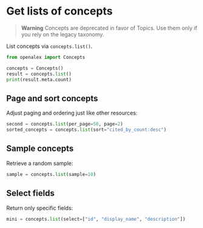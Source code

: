 # Get lists of concepts

> **Warning**
> Concepts are deprecated in favor of Topics. Use them only if you rely on the legacy taxonomy.

List concepts via `concepts.list()`.

```python
from openalex import Concepts

concepts = Concepts()
result = concepts.list()
print(result.meta.count)
```

## Page and sort concepts

Adjust paging and ordering just like other resources:

```python
second = concepts.list(per_page=50, page=2)
sorted_concepts = concepts.list(sort="cited_by_count:desc")
```

## Sample concepts

Retrieve a random sample:

```python
sample = concepts.list(sample=10)
```

## Select fields

Return only specific fields:

```python
mini = concepts.list(select=["id", "display_name", "description"])
```
